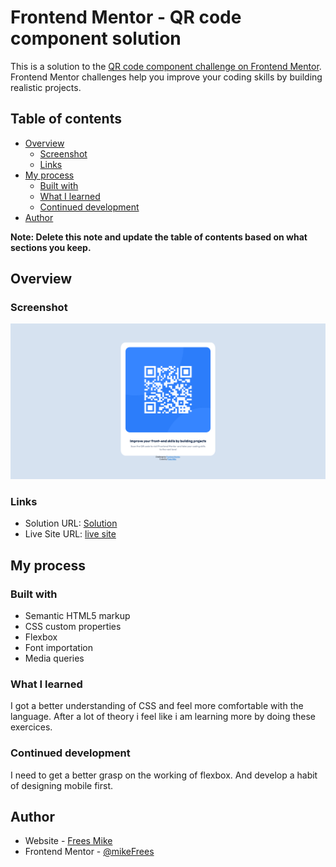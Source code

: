 # Frontend Mentor - QR code component solution

This is a solution to the [QR code component challenge on Frontend Mentor](https://www.frontendmentor.io/challenges/qr-code-component-iux_sIO_H). Frontend Mentor challenges help you improve your coding skills by building realistic projects. 

## Table of contents

- [Overview](#overview)
  - [Screenshot](#screenshot)
  - [Links](#links)
- [My process](#my-process)
  - [Built with](#built-with)
  - [What I learned](#what-i-learned)
  - [Continued development](#continued-development)
- [Author](#author)

**Note: Delete this note and update the table of contents based on what sections you keep.**

## Overview

### Screenshot

![Result](/Screenshot%20Frontend%20Mentor%20QR%20code%20component.png)

### Links

- Solution URL: [Solution](https://github.com/mikeFrees/frontendMentorQrChallenge)
- Live Site URL: [live site](https://mikefrees.github.io/frontendMentorQrChallenge/)

## My process

### Built with

- Semantic HTML5 markup
- CSS custom properties
- Flexbox
- Font importation
- Media queries

### What I learned

I got a better understanding of CSS and feel more comfortable with the language. After a lot of theory i feel like i am learning more by doing these exercices.

### Continued development

I need to get a better grasp on the working of flexbox. And develop a habit of designing mobile first.


## Author

- Website - [Frees Mike](https://www.linkedin.com/in/mike-frees/)
- Frontend Mentor - [@mikeFrees](https://www.frontendmentor.io/profile/mikeFrees)

